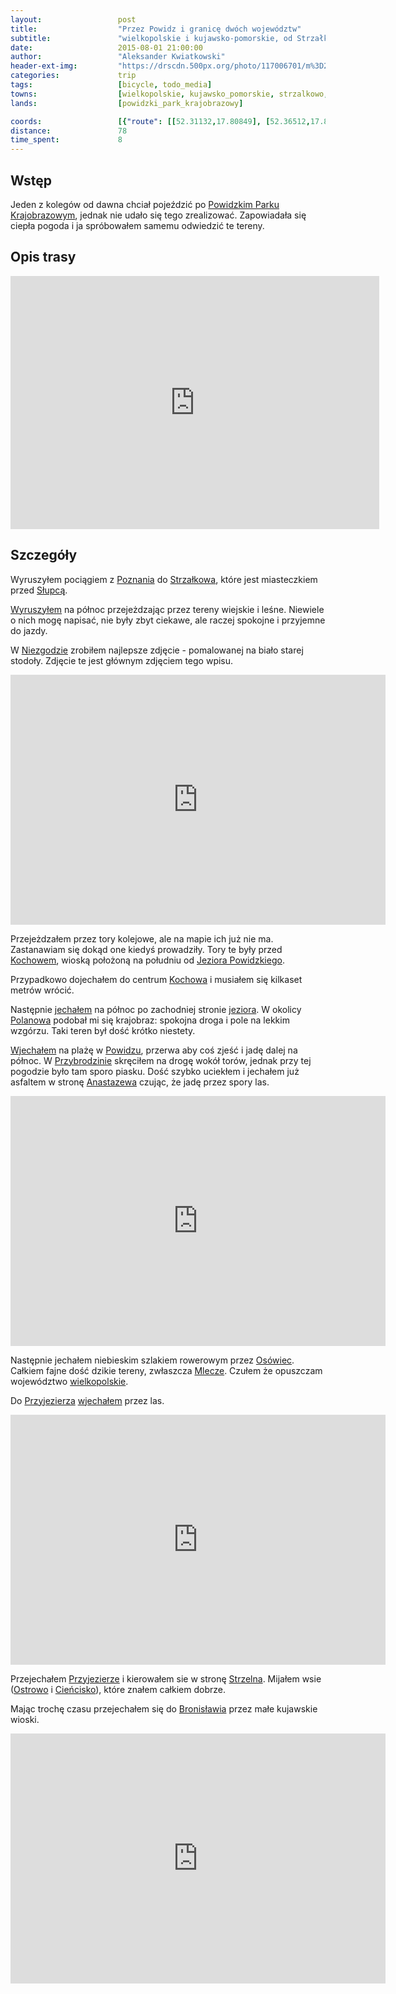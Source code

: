 ```yaml
---
layout:                 post
title:                  "Przez Powidz i granicę dwóch województw"
subtitle:               "wielkopolskie i kujawsko-pomorskie, od Strzałkowa do Strzelna"
date:                   2015-08-01 21:00:00
author:                 "Aleksander Kwiatkowski"
header-ext-img:         "https://drscdn.500px.org/photo/117006701/m%3D2048/3d23b55abe3b31f6a01d06f559db95e3"
categories:             trip
tags:                   [bicycle, todo_media]
towns:                  [wielkopolskie, kujawsko_pomorskie, strzalkowo, powidz, orchowo, jeziora_wielkie, strzelno]
lands:                  [powidzki_park_krajobrazowy]

coords:                 [{"route": [[52.31132,17.80849], [52.36512,17.88866], [52.36397,17.93930], [52.41112,17.90909], [52.45162,18.02341], [52.48676,18.04436], [52.48017,18.08607], [52.53889,18.14547], [52.56467,18.10547], [52.62150,18.16006], [52.62182,18.12555], [52.64567,18.11594]], "type": "bicycle"}]
distance:               78
time_spent:             8
---
```


[vimeo-1]:               https://vimeo.com/135293381
[vimeo-2]:               https://vimeo.com/135331028
[vimeo-3]:               https://vimeo.com/135346227
[vimeo-4]:               https://vimeo.com/135350065
[vimeo-5]:               https://vimeo.com/135355794
[vimeo-6]:               https://vimeo.com/135615650
[vimeo-7]:               https://vimeo.com/135699638
[vimeo-8]:               https://vimeo.com/135737760
[vimeo-9]:               https://vimeo.com/135739799

[wiki-powidzki-park]:      https://pl.wikipedia.org/wiki/Powidzki_Park_Krajobrazowy
[wiki-jezioro-powidzkie]:  https://pl.wikipedia.org/wiki/Jezioro_Powidzkie
[wiki-poznan]:             https://pl.wikipedia.org/wiki/Pozna%C5%84
[wiki-strzalkowo]:         https://pl.wikipedia.org/wiki/Strza%C5%82kowo_(wojew%C3%B3dztwo_wielkopolskie)
[wiki-slupca]:             https://pl.wikipedia.org/wiki/S%C5%82upca
[wiki-niezgoda]:           https://pl.wikipedia.org/wiki/Niezgoda_(wojew%C3%B3dztwo_wielkopolskie)
[wiki-kochowo]:            https://pl.wikipedia.org/wiki/Kochowo
[wiki-polanowa]:           https://pl.wikipedia.org/wiki/Polanowo_(powiat_s%C5%82upecki)
[wiki-powidz]:             https://pl.wikipedia.org/wiki/Powidz_(wojew%C3%B3dztwo_wielkopolskie)
[wiki-przybrodzin]:        https://pl.wikipedia.org/wiki/Przybrodzin
[wiki-anastazewo]:         https://pl.wikipedia.org/wiki/Anastazewo
[wiki-osowiec]:            https://pl.wikipedia.org/wiki/Os%C3%B3wiec_(powiat_s%C5%82upecki)
[wiki-mlecze]:             https://pl.wikipedia.org/wiki/Mlecze
[wiki-wielkopolskie]:      https://pl.wikipedia.org/wiki/Wojew%C3%B3dztwo_wielkopolskie
[wiki-przyjezierze]:       https://pl.wikipedia.org/wiki/Przyjezierze_(wojew%C3%B3dztwo_kujawsko-pomorskie)
[wiki-strzelno]:           https://pl.wikipedia.org/wiki/Strzelno
[wiki-ostrowo]:            https://pl.wikipedia.org/wiki/Ostrowo_(wie%C5%9B_w_powiecie_mogile%C5%84skim)
[wiki-ciensisko]:          https://pl.wikipedia.org/wiki/Ciencisko
[wiki-bronislaw]:          https://pl.wikipedia.org/wiki/Bronis%C5%82aw_(powiat_mogile%C5%84ski)


Wstęp
-----

Jeden z kolegów od dawna chciał pojeździć po [Powidzkim Parku Krajobrazowym][wiki-powidzki-park],
jednak nie udało się tego zrealizować. Zapowiadała się ciepła pogoda i ja spróbowałem samemu
odwiedzić te tereny.

Opis trasy
----------

<iframe height='405' width='590' frameborder='0' allowtransparency='true' scrolling='no' src='https://www.strava.com/activities/359582810/embed/3537dc4e559003b3c45cfcf364eb07e265f36133'></iframe>

Szczegóły
---------

Wyruszyłem pociągiem z [Poznania][wiki-poznan] do [Strzałkowa][wiki-strzalkowo], które
jest miasteczkiem przed [Słupcą][wiki-slupca].

[Wyruszyłem][vimeo-1] na północ przejeżdzając przez tereny wiejskie i leśne.
Niewiele o nich mogę napisać, nie były zbyt ciekawe, ale raczej spokojne i przyjemne
do jazdy.

W [Niezgodzie][wiki-niezgoda] zrobiłem najlepsze zdjęcie - pomalowanej na biało
starej stodoły. Zdjęcie te jest głównym zdjęciem tego wpisu.

<div class="vimeo"><iframe src='http://player.vimeo.com/video/135331028' width="600" height="400" frameborder="0" webkitAllowFullScreen mozallowfullscreen allowFullScreen> </iframe></div>

Przejeżdzałem przez tory kolejowe, ale na mapie ich już nie ma. Zastanawiam się
dokąd one kiedyś prowadziły. Tory te były przed [Kochowem][wiki-kochowo],
wioską położoną na południu od [Jeziora Powidzkiego][wiki-jezioro-powidzkie].

Przypadkowo dojechałem do centrum [Kochowa][wiki-kochowo] i musiałem się
kilkaset metrów wrócić.

Następnie [jechałem][vimeo-3] na północ po zachodniej stronie [jeziora][wiki-jezioro-powidzkie].
W okolicy [Polanowa][wiki-polanowa] podobał mi się krajobraz:
spokojna droga i pole na lekkim wzgórzu. Taki teren był dość krótko niestety.

[Wjechałem][vimeo-4] na plażę w [Powidzu][wiki-powidz], przerwa aby coś zjeść i jadę dalej na
północ. W [Przybrodzinie][wiki-przybrodzin] skręciłem na drogę wokół torów,
jednak przy tej pogodzie było tam sporo piasku. Dość szybko uciekłem i jechałem
już asfaltem w stronę [Anastazewa][wiki-anastazewo] czując, że jadę przez
spory las.

<div class="vimeo"><iframe src='http://player.vimeo.com/video/135355794' width="600" height="400" frameborder="0" webkitAllowFullScreen mozallowfullscreen allowFullScreen> </iframe></div>

Następnie jechałem niebieskim szlakiem rowerowym przez [Osówiec][wiki-osowiec].
Całkiem fajne dość dzikie tereny, zwłaszcza [Mlecze][wiki-mlecze]. Czułem że opuszczam
województwo [wielkopolskie][wiki-wielkopolskie].

Do [Przyjezierza][wiki-przyjezierze] [wjechałem][vimeo-6] przez las.

<div class="vimeo"><iframe src='http://player.vimeo.com/video/135699638' width="600" height="400" frameborder="0" webkitAllowFullScreen mozallowfullscreen allowFullScreen> </iframe></div>

Przejechałem [Przyjezierze][wiki-przyjezierze] i kierowałem sie w stronę [Strzelna][wiki-strzelno].
Mijałem wsie ([Ostrowo][wiki-ostrowo] i [Cieńcisko][wiki-ciensisko]),
które znałem całkiem dobrze.

Mając trochę czasu przejechałem się do [Bronisławia][wiki-bronislaw] przez małe
kujawskie wioski.

<div class="vimeo"><iframe src='http://player.vimeo.com/video/135737760' width="600" height="400" frameborder="0" webkitAllowFullScreen mozallowfullscreen allowFullScreen> </iframe></div>
